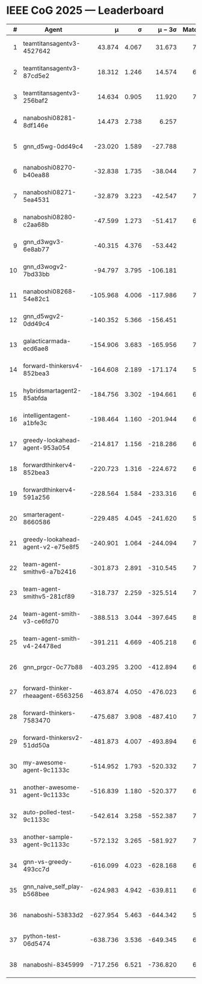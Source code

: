 # IEEE CoG 2025 — Leaderboard

| # | Agent | μ | σ | μ − 3σ | Matches | Updated |
|---:|---|---:|---:|---:|---:|---|
| 1 | teamtitansagentv3-4527642 | 43.874 | 4.067 | 31.673 | 7676 | 2025-08-30 14:10 |
| 2 | teamtitansagentv3-87cd5e2 | 18.312 | 1.246 | 14.574 | 6960 | 2025-08-30 14:10 |
| 3 | teamtitansagentv3-256baf2 | 14.634 | 0.905 | 11.920 | 7216 | 2025-08-30 14:10 |
| 4 | nanaboshi08281-8df146e | 14.473 | 2.738 | 6.257 | 276 | 2025-08-30 14:10 |
| 5 | gnn_d5wg-0dd49c4 | -23.020 | 1.589 | -27.788 | 160 | 2025-08-30 14:10 |
| 6 | nanaboshi08270-b40ea88 | -32.838 | 1.735 | -38.044 | 7360 | 2025-08-30 14:10 |
| 7 | nanaboshi08271-5ea4531 | -32.879 | 3.223 | -42.547 | 7458 | 2025-08-30 14:10 |
| 8 | nanaboshi08280-c2aa68b | -47.599 | 1.273 | -51.417 | 6878 | 2025-08-30 14:10 |
| 9 | gnn_d3wgv3-6e8ab77 | -40.315 | 4.376 | -53.442 | 158 | 2025-08-30 14:10 |
| 10 | gnn_d3wogv2-7bd33bb | -94.797 | 3.795 | -106.181 | 274 | 2025-08-30 14:10 |
| 11 | nanaboshi08268-54e82c1 | -105.968 | 4.006 | -117.986 | 7020 | 2025-08-30 14:10 |
| 12 | gnn_d5wgv2-0dd49c4 | -140.352 | 5.366 | -156.451 | 226 | 2025-08-30 14:10 |
| 13 | galacticarmada-ecd6ae8 | -154.906 | 3.683 | -165.956 | 7000 | 2025-08-30 14:10 |
| 14 | forward-thinkersv4-852bea3 | -164.608 | 2.189 | -171.174 | 5902 | 2025-08-30 14:10 |
| 15 | hybridsmartagent2-85abfda | -184.756 | 3.302 | -194.661 | 6288 | 2025-08-30 14:10 |
| 16 | intelligentagent-a1bfe3c | -198.464 | 1.160 | -201.944 | 6194 | 2025-08-30 14:10 |
| 17 | greedy-lookahead-agent-953a054 | -214.817 | 1.156 | -218.286 | 6664 | 2025-08-30 14:10 |
| 18 | forwardthinkerv4-852bea3 | -220.723 | 1.316 | -224.672 | 6166 | 2025-08-30 14:10 |
| 19 | forwardthinkerv4-591a256 | -228.564 | 1.584 | -233.316 | 6103 | 2025-08-30 14:10 |
| 20 | smarteragent-8660586 | -229.485 | 4.045 | -241.620 | 5869 | 2025-08-30 14:10 |
| 21 | greedy-lookahead-agent-v2-e75e8f5 | -240.901 | 1.064 | -244.094 | 7316 | 2025-08-30 14:10 |
| 22 | team-agent-smithv6-a7b2416 | -301.873 | 2.891 | -310.545 | 7620 | 2025-08-30 14:10 |
| 23 | team-agent-smithv5-281cf89 | -318.737 | 2.259 | -325.514 | 7660 | 2025-08-30 14:10 |
| 24 | team-agent-smith-v3-ce6fd70 | -388.513 | 3.044 | -397.645 | 8278 | 2025-08-30 14:10 |
| 25 | team-agent-smith-v4-24478ed | -391.211 | 4.669 | -405.218 | 6938 | 2025-08-30 14:10 |
| 26 | gnn_prgcr-0c77b88 | -403.295 | 3.200 | -412.894 | 6710 | 2025-08-30 14:10 |
| 27 | forward-thinker-rheaagent-6563256 | -463.874 | 4.050 | -476.023 | 6328 | 2025-08-30 14:10 |
| 28 | forward-thinkers-7583470 | -475.687 | 3.908 | -487.410 | 7420 | 2025-08-30 14:10 |
| 29 | forward-thinkersv2-51dd50a | -481.873 | 4.007 | -493.894 | 6568 | 2025-08-30 14:10 |
| 30 | my-awesome-agent-9c1133c | -514.952 | 1.793 | -520.332 | 7220 | 2025-08-30 14:10 |
| 31 | another-awesome-agent-9c1133c | -516.839 | 1.180 | -520.377 | 6900 | 2025-08-30 14:10 |
| 32 | auto-polled-test-9c1133c | -542.614 | 3.258 | -552.387 | 7440 | 2025-08-30 14:10 |
| 33 | another-sample-agent-9c1133c | -572.132 | 3.265 | -581.927 | 7500 | 2025-08-30 14:10 |
| 34 | gnn-vs-greedy-493cc7d | -616.099 | 4.023 | -628.168 | 6120 | 2025-08-30 14:10 |
| 35 | gnn_naive_self_play-b568bee | -624.983 | 4.942 | -639.811 | 6120 | 2025-08-30 14:10 |
| 36 | nanaboshi-53833d2 | -627.954 | 5.463 | -644.342 | 5420 | 2025-08-30 14:10 |
| 37 | python-test-06d5474 | -638.736 | 3.536 | -649.345 | 6180 | 2025-08-30 14:10 |
| 38 | nanaboshi-8345999 | -717.256 | 6.521 | -736.820 | 6370 | 2025-08-30 14:10 |
